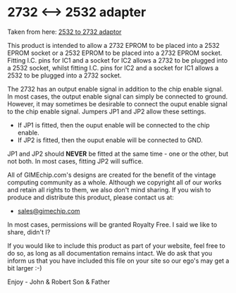 # 2732 <--> 2532 adapter

Taken from here: [2532 to 2732 adaptor](http://www.neoncluster.com/aamber_pegasus/Blog/Entries/2010/5/5_2532_to_2732_and_visa_versa_adaptor..html)

This product is intended to allow a 2732 EPROM to be placed into  a 2532 EPROM socket or a 2532 EPROM to  be  placed  into a 2732 EPROM socket.
Fitting I.C. pins for IC1 and a socket for IC2 allows a 2732 to be plugged into a 2532 socket,
whilst fitting I.C. pins for IC2 and a socket for IC1 allows a 2532 to be plugged  into a 2732 socket.

The 2732 has an output enable signal in addition to the chip enable signal.
In most cases, the output enable signal can simply be connected to ground.
However, it may sometimes be desirable to connect the ouput enable signal to the chip enable signal.
Jumpers JP1 and JP2 allow these settings.

* If JP1 is fitted, then the ouput enable will be connected to the chip enable.
* If JP2 is  fitted,  then  the  ouput enable will be connected to  GND.

JP1  and  JP2  should __NEVER__  be fitted at the same time - one  or the other, but not both. In  most cases, fitting JP2 will  suffice.

All of  GIMEchip.com's designs are created for the benefit of the vintage computing community as a whole.
Although we copyright all of our works and retain all rights to them,  we also  don't mind  sharing.
If you wish to produce and distribute this product, please contact us at:

* sales@gimechip.com

In most cases, permissions will be granted Royalty Free. I said we like to share, didn't I?


If you would like to include this product as part of your  website, feel free to do so,  as  long  as all documentation remains intact.
We do ask that you inform us that you have included  this  file  on your site so our ego's may get  a bit larger :-)

Enjoy - John & Robert
Son & Father
